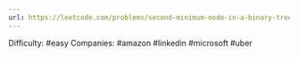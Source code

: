 ```yaml
---
url: https://leetcode.com/problems/second-minimum-node-in-a-binary-tree
---
```


Difficulty: #easy
Companies: #amazon #linkedin #microsoft #uber